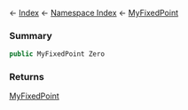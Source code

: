 ← [Index](Api-Index) ← [Namespace Index](Namespace-Index) ← [MyFixedPoint](VRage.MyFixedPoint)

### Summary

```csharp
public MyFixedPoint Zero
```

### Returns

[MyFixedPoint](VRage.MyFixedPoint)

